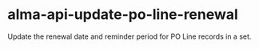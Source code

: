 # alma-api-update-po-line-renewal
 Update the renewal date and reminder period for PO Line records in a set.
